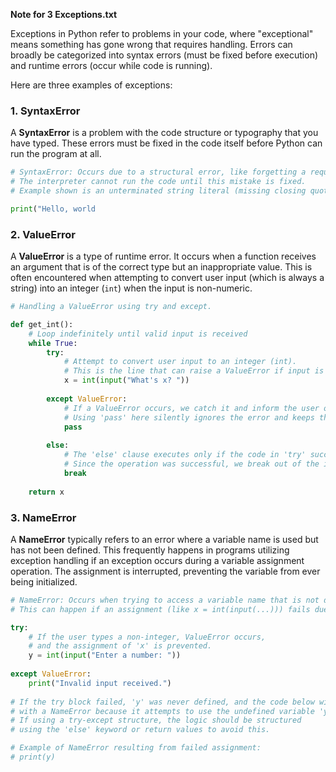 **Note for 3 Exceptions.txt**

Exceptions in Python refer to problems in your code, where "exceptional" means something has gone wrong that requires handling. Errors can broadly be categorized into syntax errors (must be fixed before execution) and runtime errors (occur while code is running).

Here are three examples of exceptions:

### 1. SyntaxError

A **SyntaxError** is a problem with the code structure or typography that you have typed. These errors must be fixed in the code itself before Python can run the program at all.

```python
# SyntaxError: Occurs due to a structural error, like forgetting a required character.
# The interpreter cannot run the code until this mistake is fixed.
# Example shown is an unterminated string literal (missing closing quote).

print("Hello, world 
```

### 2. ValueError

A **ValueError** is a type of runtime error. It occurs when a function receives an argument that is of the correct type but an inappropriate value. This is often encountered when attempting to convert user input (which is always a string) into an integer (`int`) when the input is non-numeric.

```python
# Handling a ValueError using try and except.

def get_int():
    # Loop indefinitely until valid input is received
    while True:
        try:
            # Attempt to convert user input to an integer (int).
            # This is the line that can raise a ValueError if input is not a number (e.g., "cat").
            x = int(input("What's x? "))
            
        except ValueError:
            # If a ValueError occurs, we catch it and inform the user or handle it.
            # Using 'pass' here silently ignores the error and keeps the loop running, re-prompting the user.
            pass 
        
        else:
            # The 'else' clause executes only if the code in 'try' succeeds without raising an exception.
            # Since the operation was successful, we break out of the infinite loop.
            break 
            
    return x
```

### 3. NameError

A **NameError** typically refers to an error where a variable name is used but has not been defined. This frequently happens in programs utilizing exception handling if an exception occurs during a variable assignment operation. The assignment is interrupted, preventing the variable from ever being initialized.

```python
# NameError: Occurs when trying to access a variable name that is not defined.
# This can happen if an assignment (like x = int(input(...))) fails due to an earlier exception.

try:
    # If the user types a non-integer, ValueError occurs, 
    # and the assignment of 'x' is prevented.
    y = int(input("Enter a number: "))
    
except ValueError:
    print("Invalid input received.")
    
# If the try block failed, 'y' was never defined, and the code below will fail 
# with a NameError because it attempts to use the undefined variable 'y'.
# If using a try-except structure, the logic should be structured 
# using the 'else' keyword or return values to avoid this.

# Example of NameError resulting from failed assignment:
# print(y) 
```
